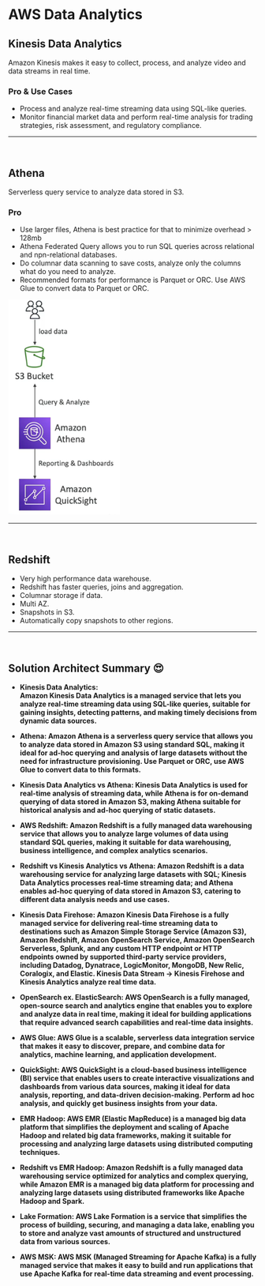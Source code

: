 # AWS Data Analytics

## Kinesis Data Analytics
Amazon Kinesis makes it easy to collect, process, and analyze video and data streams in real time.

### Pro & Use Cases
- Process and analyze real-time streaming data using SQL-like queries.
- Monitor financial market data and perform real-time analysis for trading strategies, risk assessment, and regulatory compliance.

---
<br>

## Athena
Serverless query service to analyze data stored in S3.

### Pro
- Use larger files, Athena is best practice for that to minimize overhead > 128mb
- Athena Federated Query allows you to run SQL queries across relational and npn-relational databases.
- Do columnar data scanning to save costs, analyze only the columns what do you need to analyze.
- Recommended formats for performance is Parquet or ORC. Use AWS Glue to convert data to Parquet or ORC.

![Athena](./draws/athena.png)

---
<br>

## Redshift

- Very high performance data warehouse.
- Redshift has faster queries, joins and aggregation.
- Columnar storage if data.
- Multi AZ.
- Snapshots in S3.
- Automatically copy snapshots to other regions.

---
<br>

## Solution Architect Summary 😍

- <b>Kinesis Data Analytics: </br>Amazon Kinesis Data Analytics is a managed service that lets you analyze real-time streaming data using SQL-like queries, suitable for gaining insights, detecting patterns, and making timely decisions from dynamic data sources.

- <b>Athena: </b>Amazon Athena is a serverless query service that allows you to analyze data stored in Amazon S3 using standard SQL, making it ideal for ad-hoc querying and analysis of large datasets without the need for infrastructure provisioning. Use Parquet or ORC, use AWS Glue to convert data to this formats.

- <b>Kinesis Data Analytics vs Athena: </b>Kinesis Data Analytics is used for real-time analysis of streaming data, while Athena is for on-demand querying of data stored in Amazon S3, making Athena suitable for historical analysis and ad-hoc querying of static datasets.

- <b>AWS Redshift: </b>Amazon Redshift is a fully managed data warehousing service that allows you to analyze large volumes of data using standard SQL queries, making it suitable for data warehousing, business intelligence, and complex analytics scenarios.

- <b>Redshift vs Kinesis Analytics vs Athena: </b>Amazon Redshift is a data warehousing service for analyzing large datasets with SQL; Kinesis Data Analytics processes real-time streaming data; and Athena enables ad-hoc querying of data stored in Amazon S3, catering to different data analysis needs and use cases.

- <b>Kinesis Data Firehose: </b>Amazon Kinesis Data Firehose is a fully managed service for delivering real-time streaming data to destinations such as Amazon Simple Storage Service (Amazon S3), Amazon Redshift, Amazon OpenSearch Service, Amazon OpenSearch Serverless, Splunk, and any custom HTTP endpoint or HTTP endpoints owned by supported third-party service providers, including Datadog, Dynatrace, LogicMonitor, MongoDB, New Relic, Coralogix, and Elastic. Kinesis Data Stream -> Kinesis Firehose and Kinesis Analytics analyze real time data. 

- <b>OpenSearch ex. ElasticSearch: </b>AWS OpenSearch is a fully managed, open-source search and analytics engine that enables you to explore and analyze data in real time, making it ideal for building applications that require advanced search capabilities and real-time data insights.

- <b>AWS Glue: </b>AWS Glue is a scalable, serverless data integration service that makes it easy to discover, prepare, and combine data for analytics, machine learning, and application development.

- <b>QuickSight: </b>AWS QuickSight is a cloud-based business intelligence (BI) service that enables users to create interactive visualizations and dashboards from various data sources, making it ideal for data analysis, reporting, and data-driven decision-making. Perform ad hoc analysis, and quickly get business insights from your data.

- <b>EMR Hadoop: </b>AWS EMR (Elastic MapReduce) is a managed big data platform that simplifies the deployment and scaling of Apache Hadoop and related big data frameworks, making it suitable for processing and analyzing large datasets using distributed computing techniques.

- <b>Redshift vs EMR Hadoop: </b>Amazon Redshift is a fully managed data warehousing service optimized for analytics and complex querying, while Amazon EMR is a managed big data platform for processing and analyzing large datasets using distributed frameworks like Apache Hadoop and Spark.

- <b>Lake Formation: </b>AWS Lake Formation is a service that simplifies the process of building, securing, and managing a data lake, enabling you to store and analyze vast amounts of structured and unstructured data from various sources.

- <b>AWS MSK: </b>AWS MSK (Managed Streaming for Apache Kafka) is a fully managed service that makes it easy to build and run applications that use Apache Kafka for real-time data streaming and event processing.